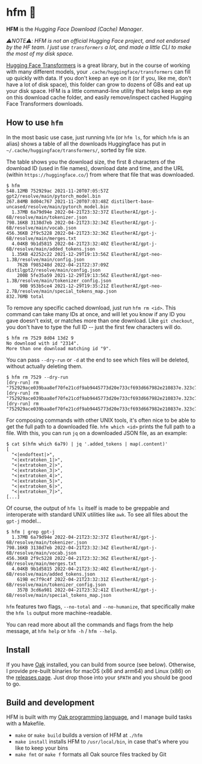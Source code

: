 # hfm 🤗

**HFM** is the _Hugging Face Download (Cache) Manager_.

_⚠NOTE️⚠️: HFM is not an official Hugging Face project, and not endorsed by the HF team. I just use `transformers` a lot, and made a little CLI to make the most of my disk space._

[Hugging Face Transformers](https://huggingface.co/docs/transformers/index) is a great library, but in the course of working with many different models, your `.cache/huggingface/transformers` can fill up quickly with data. If you don't keep an eye on it (or if you, like me, don't have a lot of disk space), this folder can grow to dozens of GBs and eat up your disk space. HFM is a little command-line utility that helps keep an eye on this download cache folder, and easily remove/inspect cached Hugging Face Transformers downloads.

## How to use `hfm`

In the most basic use case, just running `hfm` (or `hfm ls`, for which `hfm` is an alias) shows a table of all the downloads Huggingface has put in `~/.cache/huggingface/transformers/`, sorted by file size.

The table shows you the download size, the first 8 characters of the download ID (used in file names), download date and time, and the URL (within `https://huggingface.co/`) from where that file that was downloaded.

```
$ hfm
548.12MB 752929ac 2021-11-20T07:05:57Z gpt2/resolve/main/pytorch_model.bin
267.84MB 8d04c767 2021-11-20T07:03:48Z distilbert-base-uncased/resolve/main/pytorch_model.bin
  1.37MB 6a79d94e 2022-04-21T23:32:37Z EleutherAI/gpt-j-6B/resolve/main/tokenizer.json
798.16KB 3138d7eb 2022-04-21T23:32:34Z EleutherAI/gpt-j-6B/resolve/main/vocab.json
456.36KB 2f9c5228 2022-04-21T23:32:36Z EleutherAI/gpt-j-6B/resolve/main/merges.txt
  4.04KB 9b1d5815 2022-04-21T23:32:40Z EleutherAI/gpt-j-6B/resolve/main/added_tokens.json
  1.35KB 42252c22 2021-12-29T19:13:56Z EleutherAI/gpt-neo-1.3B/resolve/main/config.json
    762B f985248d 2022-04-21T22:37:09Z distilgpt2/resolve/main/config.json
    200B 5fe35a59 2021-12-29T19:13:56Z EleutherAI/gpt-neo-1.3B/resolve/main/tokenizer_config.json
     90B 953b5ce4 2021-12-29T19:35:21Z EleutherAI/gpt-neo-2.7B/resolve/main/special_tokens_map.json
832.76MB total
```

To remove any specific cached download, just run `hfm rm <id>`. This command can take many IDs at once, and will let you know if any ID you gave doesn't exist, or matches more than one download. Like `git checkout`, you don't have to type the full ID -- just the first few characters will do.

```
$ hfm rm 7529 8d04 13d2 9
No download with id "2314".
More than one download matching id "9".
```

You can pass `--dry-run` or `-d` at the end to see which files will be deleted, without actually deleting them.

```
$ hfm rm 7529 --dry-run
[dry-run] rm "752929ace039baa8ef70fe21cdf9ab9445773d20e733cf693d667982e210837e.323c769945a351daa25546176f8208b3004b6f563438a7603e7932bae9025925"
[dry-run] rm "752929ace039baa8ef70fe21cdf9ab9445773d20e733cf693d667982e210837e.323c769945a351daa25546176f8208b3004b6f563438a7603e7932bae9025925.lock"
[dry-run] rm "752929ace039baa8ef70fe21cdf9ab9445773d20e733cf693d667982e210837e.323c769945a351daa25546176f8208b3004b6f563438a7603e7932bae9025925.json"
```

For composing commands with other UNIX tools, it's often nice to be able to get the full path to a downloaded file. `hfm which <id>` prints the full path to a file. With this, you can run `jq` on a downloaded JSON file, as an example:

```
$ cat $(hfm which 6a79) | jq '.added_tokens | map(.content)'
[
  "<|endoftext|>",
  "<|extratoken_1|>",
  "<|extratoken_2|>",
  "<|extratoken_3|>",
  "<|extratoken_4|>",
  "<|extratoken_5|>",
  "<|extratoken_6|>",
  "<|extratoken_7|>",
[...]
```

Of course, the output of `hfm ls` itself is made to be greppable and interoperate with standard UNIX utilities like `awk`. To see all files about the `gpt-j` model...

```
$ hfm | grep gpt-j
  1.37MB 6a79d94e 2022-04-21T23:32:37Z EleutherAI/gpt-j-6B/resolve/main/tokenizer.json
798.16KB 3138d7eb 2022-04-21T23:32:34Z EleutherAI/gpt-j-6B/resolve/main/vocab.json
456.36KB 2f9c5228 2022-04-21T23:32:36Z EleutherAI/gpt-j-6B/resolve/main/merges.txt
  4.04KB 9b1d5815 2022-04-21T23:32:40Z EleutherAI/gpt-j-6B/resolve/main/added_tokens.json
    619B ec7f9c4f 2022-04-21T23:32:31Z EleutherAI/gpt-j-6B/resolve/main/tokenizer_config.json
    357B 3cd6a981 2022-04-21T23:32:41Z EleutherAI/gpt-j-6B/resolve/main/special_tokens_map.json
```

`hfm` features two flags, `--no-total` and `--no-humanize`, that specifically make the `hfm ls` output more machine-readable.

You can read more about all the commands and flags from the help message, at `hfm help` or `hfm -h` / `hfm --help`.

## Install

If you have [Oak](https://oaklang.org) installed, you can build from source (see below). Otherwise, I provide pre-built binaries for macOS (x86 and arm64) and Linux (x86) on the [releases page](https://github.com/thesephist/hfm/releases). Just drop those into your `$PATH` and you should be good to go.

## Build and development

HFM is built with my [Oak programming language](https://oaklang.org), and I manage build tasks with a Makefile.

- `make` or `make build` builds a version of HFM at `./hfm`
- `make install` installs HFM to `/usr/local/bin`, in case that's where you like to keep your bins
- `make fmt` or `make f` formats all Oak source files tracked by Git
